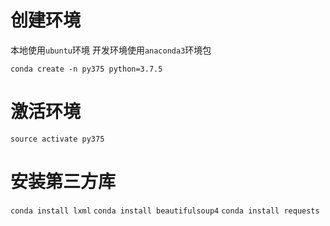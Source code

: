 # 创建环境

本地使用`ubuntu`环境
开发环境使用`anaconda3`环境包

`conda create -n py375 python=3.7.5`

# 激活环境

`source activate py375`



# 安装第三方库

`conda install lxml`
`conda install beautifulsoup4`
`conda install requests`

